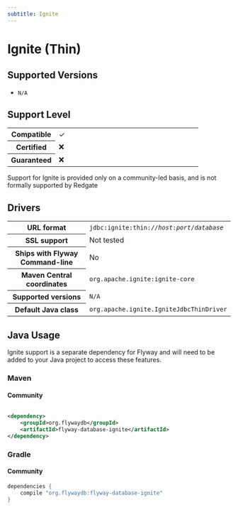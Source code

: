 ```yaml
---
subtitle: Ignite
---
```

# Ignite (Thin)

## Supported Versions

- `N/A`

## Support Level

<table class="table">
    <tr>
        <th width="25%">Compatible</th>
        <td>&#10003;</td>
    </tr>
    <tr>
        <th width="25%">Certified</th>
        <td>&#10060;</td>
    </tr>
    <tr>
        <th width="25%">Guaranteed</th>
        <td>&#10060;</td>
    </tr>
</table>

Support for Ignite is provided only on a community-led basis, and is not formally supported by Redgate

## Drivers

<table class="table">
<thead>
</thead>
<tr>
<th>URL format</th>
<td><code>jdbc:ignite:thin://<i>host</i>:<i>port</i>/<i>database</i></code></td>
</tr>
<tr>
<th>SSL support</th>
<td>Not tested</td>
</tr>
<tr>
<th>Ships with Flyway Command-line</th>
<td>No</td>
</tr>
<tr>
<th>Maven Central coordinates</th>
<td><code>org.apache.ignite:ignite-core</code></td>
</tr>
<tr>
<th>Supported versions</th>
<td><code>N/A</code></td>
</tr>
<tr>
<th>Default Java class</th>
<td><code>org.apache.ignite.IgniteJdbcThinDriver</code></td>
</tr>
</table>


## Java Usage

Ignite support is a separate dependency for Flyway and will need to be added to your Java project to access these features.

### Maven

#### Community

```xml

<dependency>
    <groupId>org.flywaydb</groupId>
    <artifactId>flyway-database-ignite</artifactId>
</dependency>
```

### Gradle

#### Community

```groovy
dependencies {
    compile "org.flywaydb:flyway-database-ignite"
}
```
